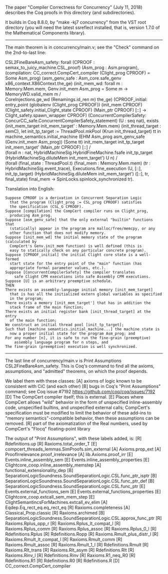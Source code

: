 The paper "Compiler Correctness for Concurrency" (July 11, 2018)
describes the Coq proofs in this directory (and subdirectories).

It builds in Coq 8.8.0, by "make -kj7 concurrency" from the VST root directory
  (you will need the latest ssreflect installed, that is,
   version 1.7.0 of the Mathematical Components library).

---------------------------------------
The main theorem is in concurrency/main.v;
see the "Check" command on the 2nd-to-last line:

CSL2FineBareAsm_safety:
    forall
    (CPROOF : semax_to_juicy_machine.CSL_proof)
    (Asm_prog : Asm.program),
    (compilation: CC_correct.CompCert_compiler (Clight_prog CPROOF) = Some Asm_prog)
    (asm_genv_safe : Asm_core.safe_genv x86_context.X86Context.the_ge)
    (init_mem_wd: forall m : Memory.Mem.mem,
        Genv.init_mem Asm_prog = Some m ->
        MemoryWD.valid_mem m /\
        CoreInjections.ge_wd (Renamings.id_ren m) the_ge)
    (CPROOF_initial:	
       entry_point (globalenv (Clight_prog CPROOF))
         (init_mem CPROOF)
         (Clight_safety.initial_Clight_state CPROOF)
         (Main_ptr CPROOF) [::] ->
       Clight_safety.spawn_wrapper CPROOF)
    (ConcurrentCompilerSafety: ConcurCC_safe.ConcurrentCompilerSafety_statement)
    (U : seq nat),
    exists
     (init_mem_target init_mem_target' : Memory.Mem.mem) 
     (init_thread_target : semC),
     let init_tp_target := ThreadPool.mkPool (Krun init_thread_target) tt in
     machine_semantics.initial_machine
           (EHM Asm_prog asm_genv_safe (Genv.init_mem Asm_prog))
           (Some tt) init_mem_target init_tp_target
           init_mem_target' (Main_ptr CPROOF) [::] /\
     (forall n : nat,
          HybridMachineSig.HybridFineMachine.fsafe init_tp_target
            (HybridMachineSig.diluteMem init_mem_target') U n) /\
     (forall (final_state : ThreadPool.t)
            (final_mem : Memory.Mem.mem)
            (tr : HybridMachineSig.event_trace),
          Executions.fine_execution (U, [::], init_tp_target)
            (HybridMachineSig.diluteMem init_mem_target')
            ([::], tr, final_state) final_mem ->
          SpinLocks.spinlock_synchronized tr).

Translation into English:

    Suppose CPROOF is a derivation in Concurrent Separation Logic
      that the program (Clight_prog := CSL_prog CPROOF) satisfies
      the specification (CSL_G CPROOF).
    Suppose [compilation] the CompCert compiler runs on Clight_prog,
      producing Asm_prog.
    Suppose [asm_genv_safe] that the only external "builtin" functions that
      (statically) appear in the program are malloc/free/memcpy, or any
      other function that does not modify memory.
    Suppose [init_mem_wd] the initial memory state of the program (calculated by
      CompCert's Genv.init_mem function) is well defined (this is
      easy to statically check on any particular concrete program).
    Suppose [CPROOF_initial] the initial Clight core state is a well-formed
      start state for the entry point of the "main" function (has
      appropriate formal parameter values, etc.).
    Suppose [ConcurrentCompilerSafety] the compiler translates
        safe Clight CPM executions into safe Assembly CPM executions.
    Suppose [U] is an arbitrary preemptive schedule.
    THEN
    There exists an assembly-language initial memory [init_mem_target]
      that is has all the initialized extern global variables as specified
      in the program;
    There exists a memory [init_mem_target'] that has in addition the
      stack frame of the main function;
    There exists an initial register bank [init_thread_target] at the entry    
      of the main function;
    We construct an initial thread pool [init_tp_target];
    Such that [machine_semantics.initial_machine...] the machine state is
      now a proper initial state for the program Asm_prog; and
    For any number [n], it is safe to run the fine-grain (preemptive)
        assembly language program for n steps, and
    The fine-grain (preemptive) execution is well synchronized.
  
---------------------------------------

The last line of concurrency/main.v is 
     Print Assumptions CSL2FineBareAsm_safety.
This is Coq's command to find all the axioms, assumptions, and "admitted" theorems, on which the proof depends.

We label them with these classes:
    [A] axioms of logic known to be consistent with CiC (and each other)
    [B] bugs in Coq's "Print Assumptions" command; see Coq issue #7192
           https://github.com/coq/coq/issues/7192       
    [D] The CompCert compiler itself; this is external.
    [E] Places where CompCert allows "wild" behavior in the form of
          unspecified inline-assembly code, unspecified builtins,
	  and unspecified external calls; CompCert's specification must
	  be modified to limit the behavior of these add-ins to
	  "memory semantics"-compatible behavior, then these assumptions
	  can be removed.
    [R] part of the axiomatization of the Real numbers, used by
        CompCert's "Flocq" floating-point library

The output of "Print Assumptions", with these labels added, is:
    [R] Rdefinitions.up
    [R] Raxioms.total_order_T
    [E] compcert_threads_lemmas.SimProofs.sim_external
    [A] Axioms.prop_ext
    [A] ProofIrrelevance.proof_irrelevance
    [A] lib.Axioms.proof_irr
    [E] Events.inline_assembly_sem
    [E] Events.inline_assembly_properties
    [E] Clightcore_coop.inline_assembly_memstep
    [A] functional_extensionality_dep
    [B] SeparationLogicSoundness.SoundSeparationLogic.CSL.func_ptr_isptr
    [B] SeparationLogicSoundness.SoundSeparationLogic.CSL.func_ptr_def
    [B] SeparationLogicSoundness.SoundSeparationLogic.CSL.func_ptr
    [E] Events.external_functions_sem
    [E] Events.external_functions_properties
    [E] Clightcore_coop.extcall_sem_mem_step
    [E] ClightSemantincsForMachines.extcall_ev_elim
    [A] Eqdep.Eq_rect_eq.eq_rect_eq
    [R] Raxioms.completeness
    [A] Classical_Prop.classic
    [R] Raxioms.archimed
    [B] SeparationLogicSoundness.SoundSeparationLogic.CSL.approx_func_ptr
    [R] Raxioms.Rplus_opp_r
    [R] Raxioms.Rplus_lt_compat_l
    [R] Raxioms.Rplus_comm
    [R] Raxioms.Rplus_assoc
    [R] Raxioms.Rplus_0_l
    [R] Rdefinitions.Rplus
    [R] Rdefinitions.Ropp
    [R] Raxioms.Rmult_plus_distr_l
    [R] Raxioms.Rmult_lt_compat_l
    [R] Raxioms.Rmult_comm
    [R] Raxioms.Rmult_assoc
    [R] Raxioms.Rmult_1_l
    [R] Rdefinitions.Rmult
    [R] Raxioms.Rlt_trans
    [R] Raxioms.Rlt_asym
    [R] Rdefinitions.Rlt
    [R] Raxioms.Rinv_l
    [R] Rdefinitions.Rinv
    [R] Raxioms.R1_neq_R0
    [R] Rdefinitions.R1
    [R] Rdefinitions.R0
    [R] Rdefinitions.R
    [D] CC_correct.CompCert_compiler
